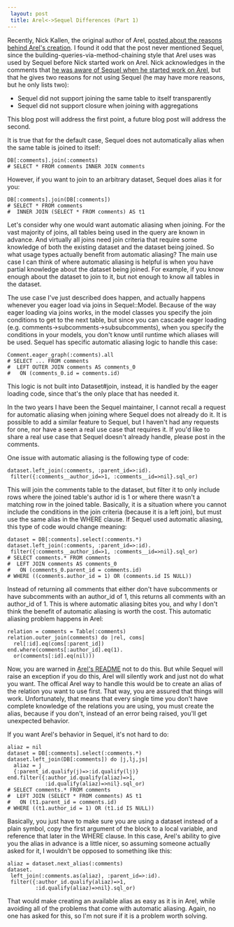 ```yaml
---
 layout: post
 title: Arel<->Sequel Differences (Part 1)
---
```


Recently, Nick Kallen, the original author of Arel, <a href="http://magicscalingsprinkles.wordpress.com/2010/01/28/why-i-wrote-arel/">posted about the reasons behind Arel's creation</a>.  I found it odd that the post never mentioned Sequel, since the building-queries-via-method-chaining style that Arel uses was used by Sequel before Nick started work on Arel.  Nick acknowledges in the comments that <a href="http://magicscalingsprinkles.wordpress.com/2010/01/28/why-i-wrote-arel/#comment-175">he was aware of Sequel when he started work on Arel</a>, but that he gives two reasons for not using Sequel (he may have more reasons, but he only lists two):

* Sequel did not support joining the same table to itself transparently
* Sequel did not support closure when joining with aggregations

This blog post will address the first point, a future blog post will address the second.

It is true that for the default case, Sequel does not automatically alias when the same table is joined to itself:

    DB[:comments].join(:comments)
    # SELECT * FROM comments INNER JOIN comments

However, if you want to join to an arbitrary dataset, Sequel does alias it for you:

    DB[:comments].join(DB[:comments])
    # SELECT * FROM comments
    #  INNER JOIN (SELECT * FROM comments) AS t1

Let's consider why one would want automatic aliasing when joining.  For the vast majority of joins, all tables being used in the query are known in advance.  And virtually all joins need join criteria that require some knowledge of both the existing dataset and the dataset being joined.  So what usage types actually benefit from automatic aliasing?  The main use case I can think of where automatic aliasing is helpful is when you have partial knowledge about the dataset being joined.  For example, if you know enough about the dataset to join to it, but not enough to know all tables in the dataset.  

The use case I've just described does happen, and actually happens whenever you eager load via joins in Sequel::Model.  Because of the way eager loading via joins works, in the model classes you specify the join conditions to get to the next table, but since you can cascade eager loading (e.g. comments->subcomments->subsubcomments), when you specify the conditions in your models, you don't know until runtime which aliases will be used.  Sequel has specific automatic aliasing logic to handle this case:

    Comment.eager_graph(:comments).all
    # SELECT ... FROM comments
    #  LEFT OUTER JOIN comments AS comments_0
    #   ON (comments_0.id = comments.id)

This logic is not built into Dataset#join, instead, it is handled by the eager loading code, since that's the only place that has needed it.

In the two years I have been the Sequel maintainer, I cannot recall a request for automatic aliasing when joining where Sequel does not already do it.  It is possible to add a similar feature to Sequel, but I haven't had any requests for one, nor have a seen a real use case that requires it.  If you'd like to share a real use case that Sequel doesn't already handle, please post in the comments.

One issue with automatic aliasing is the following type of code:

    dataset.left_join(:comments, :parent_id=>:id).
     filter({:comments__author_id=>1, :comments__id=>nil}.sql_or)

This will join the comments table to the dataset, but filter it to only include rows where the joined table's author id is 1 or where there wasn't a matching row in the joined table.  Basically, it is a situation where you cannot include the conditions in the join criteria (because it is a left join), but must use the same alias in the WHERE clause.  If Sequel used automatic aliasing, this type of code would change meaning:

    dataset = DB[:comments].select(:comments.*)
    dataset.left_join(:comments, :parent_id=>:id).
     filter({:comments__author_id=>1, :comments__id=>nil}.sql_or)
    # SELECT comments.* FROM comments
    #  LEFT JOIN comments AS comments_0
    #   ON (comments_0.parent_id = comments.id)
    # WHERE ((comments.author_id = 1) OR (comments.id IS NULL))

Instead of returning all comments that either don't have subcomments or have subcomments with an author_id of 1, this returns all comments with an author_id of 1.  This is where automatic aliasing bites you, and why I don't think the benefit of automatic aliasing is worth the cost.  This automatic aliasing problem happens in Arel:

    relation = comments = Table(:comments)
    relation.outer_join(comments) do |rel, coms|
      rel[:id].eq(coms[:parent_id])
    end.where(comments[:author_id].eq(1).
      or(comments[:id].eq(nil)))

Now, you are warned in <a href="http://github.com/rails/arel/blob/master/README.markdown">Arel's README</a> not to do this.  But while Sequel will raise an exception if you do this, Arel will silently work and just not do what you want.  The offical Arel way to handle this would be to create an alias of the relation you want to use first.  That way, you are assured that things will work.  Unfortunately, that means that every single time you don't have complete knowledge of the relations you are using, you must create the alias, because if you don't, instead of an error being raised, you'll get unexpected behavior.

If you want Arel's behavior in Sequel, it's not hard to do:

    aliaz = nil
    dataset = DB[:comments].select(:comments.*)
    dataset.left_join(DB[:comments]) do |j,lj,js|
      aliaz = j
      {:parent_id.qualify(j)=>:id.qualify(lj)}
    end.filter({:author_id.qualify(aliaz)=>1,
                :id.qualify(aliaz)=>nil}.sql_or)
    # SELECT comments.* FROM comments
    #  LEFT JOIN (SELECT * FROM comments) AS t1
    #   ON (t1.parent_id = comments.id)
    # WHERE ((t1.author_id = 1) OR (t1.id IS NULL))

Basically, you just have to make sure you are using a dataset instead of a plain symbol, copy the first argument of the block to a local variable, and reference that later in the WHERE clause.  In this case, Arel's ability to give you the alias in advance is a little nicer, so assuming someone actually asked for it, I wouldn't be opposed to something like this:

    aliaz = dataset.next_alias(:comments)
    dataset.
     left_join(:comments.as(aliaz), :parent_id=>:id).
     filter({:author_id.qualify(aliaz)=>1,
             :id.qualify(aliaz)=>nil}.sql_or)

That would make creating an available alias as easy as it is in Arel, while avoiding all of the problems that come with automatic aliasing.  Again, no one has asked for this, so I'm not sure if it is a problem worth solving.
